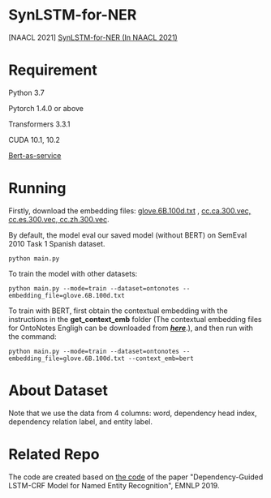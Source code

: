 # SynLSTM-for-NER

[NAACL 2021] [SynLSTM-for-NER (In NAACL 2021)]()

# Requirement
Python 3.7

Pytorch 1.4.0 or above

Transformers 3.3.1

CUDA 10.1, 10.2

[Bert-as-service](https://github.com/hanxiao/bert-as-service)


# Running   

Firstly, download the embedding files: [glove.6B.100d.txt](https://nlp.stanford.edu/projects/glove/) , [cc.ca.300.vec, cc.es.300.vec, cc.zh.300.vec](https://fasttext.cc/docs/en/crawl-vectors.html).

By default, the model eval our saved model (without BERT) on SemEval 2010 Task 1 Spanish dataset.  

```
python main.py  
```

To train the model with other datasets:    
```
python main.py --mode=train --dataset=ontonotes --embedding_file=glove.6B.100d.txt
```

To train with BERT, first obtain the contextual embedding with the instructions in the **get_context_emb** folder (The contextual embedding files for OntoNotes Engligh can be downloaded from [***here***](https://drive.google.com/drive/folders/1Eh3RR7QDmrjUhY6MCy7QlAcXPQrRC7Fy).), and then run with the command:
```
python main.py --mode=train --dataset=ontonotes --embedding_file=glove.6B.100d.txt --context_emb=bert 
```


# About Dataset

Note that we use the data from 4 columns: word, dependency head index, dependency relation label, and entity label.


# Related Repo
The code are created based on [the code](https://github.com/allanj/ner_with_dependency) of the paper "Dependency-Guided LSTM-CRF Model for Named Entity Recognition", EMNLP 2019.




